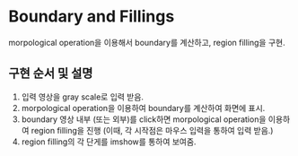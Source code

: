 # Boundary and Fillings
morpological operation을 이용해서 boundary를 계산하고, region filling을 구현.

## 구현 순서 및 설명
1. 입력 영상을 gray scale로 입력 받음.
2. morpological operation을 이용하여 boundary를 계산하여 화면에 표시.
3. boundary 영상 내부 (또는 외부)를 click하면 morpological operation을 이용하여 region filling을 진행 (이때, 각 시작점은 마우스 입력을 통하여 입력 받음.)
4. region filling의 각 단게를 imshow를 통하여 보여줌.
